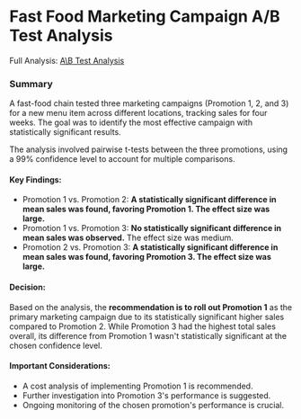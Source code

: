 # Fast Food Marketing Campaign A/B Test Analysis
Full Analysis: [A\B Test Analysis](https://github.com/monikase/Data-Analytics-Projects/blob/2cc9fa56e02ac040edbd016e3b33ea3606370eb1/_10-AB%20Testing/AB%20Analysis.md)  

### Summary

A fast-food chain tested three marketing campaigns (Promotion 1, 2, and 3) for a new menu item across different locations, tracking sales for four weeks. The goal was to identify the most effective campaign with statistically significant results.

The analysis involved pairwise t-tests between the three promotions, using a 99% confidence level to account for multiple comparisons.

#### Key Findings:

- Promotion 1 vs. Promotion 2: **A statistically significant difference in mean sales was found, favoring Promotion 1. The effect size was large.**
- Promotion 1 vs. Promotion 3: **No statistically significant difference in mean sales was observed.** The effect size was medium.
- Promotion 2 vs. Promotion 3: **A statistically significant difference in mean sales was found, favoring Promotion 3. The effect size was large.**

#### Decision:

Based on the analysis, the **recommendation is to roll out Promotion 1** as the primary marketing campaign due to its statistically significant higher sales compared to Promotion 2. While Promotion 3 had the highest total sales overall, its difference from Promotion 1 wasn't statistically significant at the chosen confidence level.

#### Important Considerations:

- A cost analysis of implementing Promotion 1 is recommended.
- Further investigation into Promotion 3's performance is suggested.
- Ongoing monitoring of the chosen promotion's performance is crucial.


